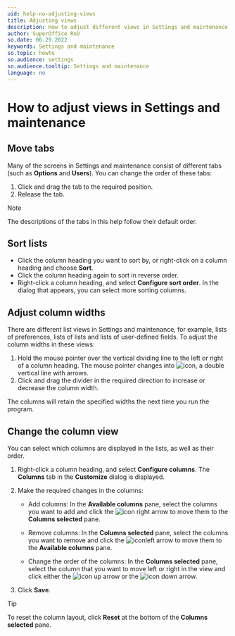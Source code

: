 ```yaml
---
uid: help-no-adjusting-views
title: Adjusting views
description: How to adjust different views in Settings and maintenance.
author: SuperOffice RnD
so.date: 06.29.2022
keywords: Settings and maintenance
so.topic: howto
so.audience: settings
so.audience.tooltip: Settings and maintenance
language: no
---
```


# How to adjust views in Settings and maintenance

## Move tabs

Many of the screens in Settings and maintenance consist of different tabs (such as **Options** and **Users**). You can change the order of these tabs:

1. Click and drag the tab to the required position.
2. Release the tab.

> [!NOTE]
> The descriptions of the tabs in this help follow their default order.

## Sort lists

* Click the column heading you want to sort by, or right-click on a column heading and choose **Sort**.
* Click the column heading again to sort in reverse order.
* Right-click a column heading, and select **Configure sort order**. In the dialog that appears, you can select more sorting columns.

## Adjust column widths

There are different list views in Settings and maintenance, for example, lists of preferences, lists of lists and lists of user-defined fields. To adjust the column widths in these views:

1. Hold the mouse pointer over the vertical dividing line to the left or right of a column heading. The mouse pointer changes into ![icon][img3], a double vertical line with arrows.
2. Click and drag the divider in the required direction to increase or decrease the column width.

The columns will retain the specified widths the next time you run the program.

## Change the column view

You can select which columns are displayed in the lists, as well as their order.

1. Right-click a column heading, and select **Configure columns**. The **Columns** tab in the **Customize** dialog is displayed.

2. Make the required changes in the columns:

    * Add columns: In the **Available columns** pane, select the columns you want to add and click the ![icon][img1] right arrow to move them to the **Columns selected** pane.

    * Remove columns: In the **Columns selected** pane, select the columns you want to remove and click the ![icon][img2]left arrow to move them to the **Available columns** pane.

    * Change the order of the columns: In the **Columns selected** pane, select the column that you want to move left or right in the view and click either the ![icon][img4] up arrow or the ![icon][img5] down arrow.

3. Click **Save**.

> [!TIP]
> To reset the column layout, click **Reset** at the bottom of the **Columns selected** pane.

<!-- Referenced links -->

<!-- Referenced images -->
[img1]: ../../../media/icons/arrow-right.png
[img2]: ../../../media/icons/arrow-left.png
[img3]: ../../../media/icons/admin/resize-horizontal.bmp
[img4]: ../../../media/icons/arrow-up.png
[img5]: ../../../media/icons/arrow-down.png

